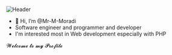 ![Header](https://github.com/Mr-M-Moradi/Mr-M-Moradi/assets/167945263/0fed477c-4f32-4d34-a407-20c57a465f86)
<!--format link for img= [![imgAlt](img address)](imgLink) -->
- 👋 Hi, I’m @Mr-M-Moradi
- Software engineer and programmer and developer
- I'm interested most in Web development especially with PHP 

𝓦𝓮𝓵𝓬𝓸𝓶𝓮 𝓽𝓸 𝓶𝔂 𝓟𝓻𝓸𝓯𝓲𝓵𝓮

